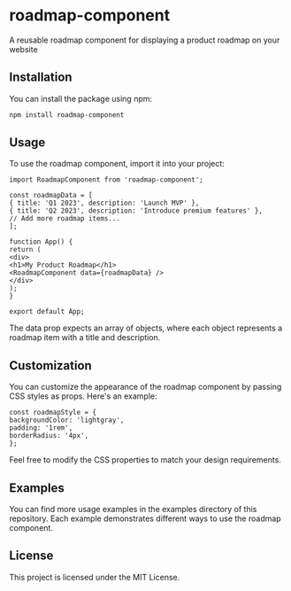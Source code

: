 # roadmap-component

A reusable roadmap component for displaying a product roadmap on your website

## Installation

You can install the package using npm:

```bash
npm install roadmap-component
```

## Usage

To use the roadmap component, import it into your project:

```
import RoadmapComponent from 'roadmap-component';

const roadmapData = [
{ title: 'Q1 2023', description: 'Launch MVP' },
{ title: 'Q2 2023', description: 'Introduce premium features' },
// Add more roadmap items...
];

function App() {
return (
<div>
<h1>My Product Roadmap</h1>
<RoadmapComponent data={roadmapData} />
</div>
);
}

export default App;
```

The data prop expects an array of objects, where each object represents a roadmap item with a title and description.

## Customization

You can customize the appearance of the roadmap component by passing CSS styles as props. Here's an example:

```
const roadmapStyle = {
backgroundColor: 'lightgray',
padding: '1rem',
borderRadius: '4px',
};

```

<RoadmapComponent data={roadmapData} style={roadmapStyle} />

Feel free to modify the CSS properties to match your design requirements.

## Examples

You can find more usage examples in the examples directory of this repository. Each example demonstrates different ways to use the roadmap component.

## License

This project is licensed under the MIT License.
